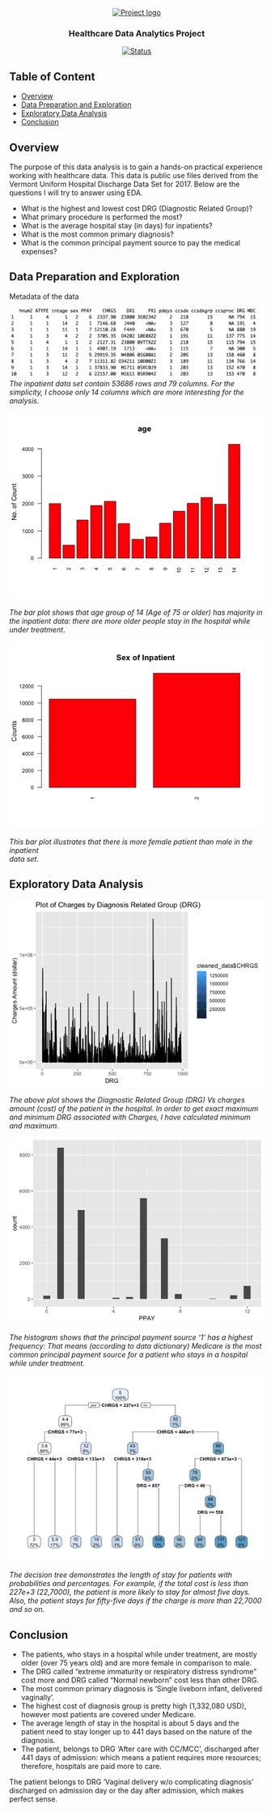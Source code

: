 <p align="center">
  <a href="" rel="noopener">
 <img width=200px height=200px src="https://i.imgur.com/6wj0hh6.jpg" alt="Project logo"></a>
</p>

<h3 align="center">Healthcare Data Analytics Project</h3>

<div align="center">

  [![Status](https://img.shields.io/badge/status-active-success.svg)]() 
 
</div>

## Table of Content
  * [Overview](#overview)
  * [Data Preparation and Exploration](#data-preparation-and-exploration)
  * [Exploratory Data Analysis](#exploratory-data-analysis)
  * [Conclusion](#conclusion)

## Overview
The purpose of this data analysis is to gain a hands-on practical experience working with healthcare data. This data is public use files derived from the Vermont Uniform Hospital Discharge Data Set for 2017.
Below are the questions I will try to answer using EDA.
* What is the highest and lowest cost DRG (Diagnostic Related Group)?
* What primary procedure is performed the most?
* What is the average hospital stay (in days) for inpatients?
* What is the most common primary diagnosis?
* What is the common principal payment source to pay the medical expenses?

## Data Preparation and Exploration

Metadata of the data

![alt text](https://github.com/cghimire/Healthcare-Data-Analytics/blob/master/metadata.png "Metadata of the data")
*The inpatient data set contain 53686 rows and 79 columns. For the simplicity, I choose only 14 columns which are more interesting for the
analysis*.

![alt text](https://github.com/cghimire/Healthcare-Data-Analytics/blob/master/Age_group.png "Age Group of Inpatient")

*The bar plot shows that age group of	14 (Age	of	75	or	older) has	majority in the inpatient	data:	there	are	more	older	people stay	in	the	
hospital	while	under	treatment*.

![alt text](https://github.com/cghimire/Healthcare-Data-Analytics/blob/master/Sex_Inpatient.png "Gender based Histogram for Inpatient")

*This	bar	plot illustrates that	there	is more	female	patient	than	male	in	the	inpatient	
data	set*.

## Exploratory Data Analysis

![alt text](https://github.com/cghimire/Healthcare-Data-Analytics/blob/master/DRG_charges.png "DRG Vs Charges")

*The	above	plot	shows	the	Diagnostic	Related	Group	(DRG)	Vs	charges	amount	(cost) of	the	patient	in	the	hospital. In order to get exact maximum	and	
minimum	DRG associated	with	Charges, I have calculated minimum and maximum*. 

![alt text](https://github.com/cghimire/Healthcare-Data-Analytics/blob/master/Payment_source.png "Primary Source of Payment")

*The	histogram	shows	that	the	principal	payment	source	‘1’ has	a	highest	frequency: That	 means (according to data dictionary) Medicare	is the	most	
common	principal payment	source	for	a	patient	who	stays	in	a	hospital	while	under	treatment*.

![alt text](https://github.com/cghimire/Healthcare-Data-Analytics/blob/master/Decision%20Tree.png "Decision tree")

*The decision tree demonstrates the length of stay for patients with probabilities and percentages. For example, if the total cost is less than 227e+3 (22,7000), the patient is more likely to stay for almost five days. Also, the patient stays for fifty-five days if the charge is more than 22,7000 and so on*.

## Conclusion
* The patients, who	stays	in	a	hospital	while	under	treatment, are	mostly	older (over	75	years	old) and are	more female	in	comparison to	male.	
* The	DRG	called	“extreme	immaturity	or	respiratory	distress	syndrome”	cost	more	and DRG	called	“Normal	newborn”	cost	less	than	other	DRG.
* The	most	common	primary	diagnosis	is	‘Single	liveborn	infant,	delivered	vaginally’.
* The highest	cost	of	diagnosis group is	pretty high (1,332,080 USD),	however	most	patients	are	covered	under	Medicare.	
* The	average	length	of	stay	in the hospital	is	about	5	days and	the	patient	need to	stay	longer up	to 441 days based	on	the	nature	of	the	diagnosis.
* The	patient, belongs	to	DRG ‘After care	with	CC/MCC’, discharged after 441	days	of	admission:	which	means a	patient requires	more	resources; therefore, hospitals	are	paid	more	to	care.	

The patient belongs to DRG ‘Vaginal delivery w/o complicating diagnosis’ discharged on admission day or the day after admission, which makes perfect sense.
